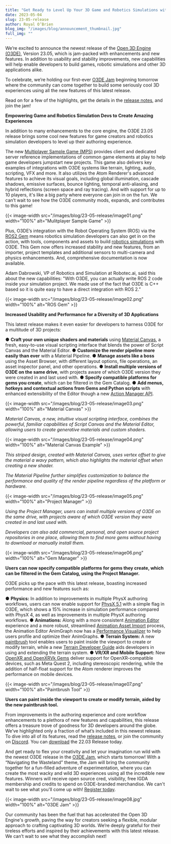 ```yaml
---
title: "Get Ready to Level Up Your 3D Game and Robotics Simulations with Open 3D Engine Version 23.05 and Join the O3DE Jam for Creative Fun"
date: 2023-05-04
slug: 23-05-release
author: Royal O’Brien
blog_img: "/images/blog/announcement_thumbnail.jpg"
full_img: ""
---
```


We’re excited to announce the newest release of the [Open 3D Engine (O3DE)](https://www.o3de.org/), Version 23.05, which is jam-packed with enhancements and new features. In addition to usability and stability improvements, new capabilities will help enable developers to build games, robotic simulations and other 3D applications alike.

To celebrate, we’re holding our first-ever [O3DE Jam](https://o3d.foundation/blog/calling-all-open-source-3d-developers-lets-jam-in-the-wasteland/) beginning tomorrow where the community can come together to build some seriously cool 3D experiences using all the new features of this latest release.

Read on for a few of the highlights, get the details in the [release notes](https://www.o3de.org/docs/release-notes/22-10-0/), and join the jam!

**Empowering Game and Robotics Simulation Devs to Create Amazing Experiences**

In addition to many enhancements to the core engine, the O3DE 23.05 release brings some cool new features for game creators and robotics simulation developers to level up their authoring experience. 

The new [Multiplayer Sample Game (MPS)](https://github.com/o3de/o3de-multiplayersample) provides client and dedicated server reference implementations of common game elements at play to help game developers jumpstart new projects. This game also delivers key examples of integrations with O3DE systems like terrain, lighting, audio, scripting, VFX and more. It also utilizes the Atom Renderer's advanced features to achieve its visual goals, including global illumination, cascade shadows, emissive surfaces, bounce lighting, temporal anti-aliasing, and hybrid reflections (screen space and ray tracing). And with support for up to 10 players, it's like a big party where everyone can join in on the fun. We can’t wait to see how the O3DE community mods, expands, and contributes to this game!

{{< image-width src="/images/blog/23-05-release/image01.png" width="100%" alt="Mulitplayer Sample Game" >}}

Plus, O3DE’s integration with the Robot Operating System (ROS) via the [ROS2 Gem](https://github.com/o3de/o3de-extras/tree/development/Gems/ROS2) means robotics simulation developers can also get in on the action, with tools, components and assets to build [robotics simulations](https://development--o3deorg.netlify.app/docs/user-guide/interactivity/robotics/overview/) with O3DE. This Gem now offers increased stability and new features, from an importer, project templates and additional sensors to multi-camera and physics enhancements. And, comprehensive documentation is now available.

Adam Dabrowski, VP of Robotics and Simulation at Robotec.ai, said this about the new capabilities: "With O3DE, you can actually write ROS 2 code inside your simulation project. We made use of the fact that O3DE is C++ based so it is quite easy to have a direct integration with ROS 2.”

{{< image-width src="/images/blog/23-05-release/image02.png" width="100%" alt="ROS Gem" >}}

**Increased Usability and Performance for a Diversity of 3D Applications**

This latest release makes it even easier for developers to harness O3DE for a multitude of 3D projects:

●	**Craft your own unique shaders and materials** using [Material Canvas](https://github.com/o3de/sig-graphics-audio/issues/51), a fresh, easy-to-use visual scripting interface that blends the power of Script Canvas and the Material Editor. 
●	**Customize the render pipeline more easily than ever** with a Material Pipeline.
●	**Manage assets like a boss** using the Asset Browser, with different layout options, file operations, an asset inspector panel, and other operations.
●	**Install multiple versions of O3DE on the same drive**, with projects aware of which O3DE version they were created in and last used with.
●	**Specify compatible platforms for gems you create**, which can be filtered in the Gem Catalog.
●	**Add menus, hotkeys and contextual actions from Gems and Python scripts** with enhanced extensibility of the Editor though a new [Action Manager API](https://www.o3de.org/docs/user-guide/action-manager/).

{{< image-width src="/images/blog/23-05-release/image03.png" width="100%" alt="Material Canvas" >}}

*Material Canvas, a new, intuitive visual scripting interface, combines the powerful, familiar capabilities of Script Canvas and the Material Editor, allowing users to create generative materials and custom shaders.*

{{< image-width src="/images/blog/23-05-release/image04.png" width="100%" alt="Material Canvas Example" >}}

*This striped design, created with Material Canvas, uses vertex offset to give the material a wavy pattern, which also highlights the material offset when creating a new shader.* 

*The Material Pipeline further simplifies customization to balance the performance and quality of the render pipeline regardless of the platform or hardware.*

{{< image-width src="/images/blog/23-05-release/image05.png" width="100%" alt="Project Manager" >}}

*Using the Project Manager, users can install multiple versions of O3DE on the same drive, with projects aware of which O3DE version they were created in and last used with.* 

*Developers can also add commercial, personal, and open source project repositories in one place, allowing them to find more gems without having to download or manually install them.*

{{< image-width src="/images/blog/23-05-release/image06.png" width="100%" alt="Gem Manager" >}}

**Users can now specify compatible platforms for gems they create, which can be filtered in the Gem Catalog, using the Project Manager.**

O3DE picks up the pace with this latest release, boasting increased performance and new features such as:

●	**Physics:** In addition to improvements in multiple PhysX authoring workflows, users can now enable support for [PhysX 5.1](https://github.com/o3de/o3de/issues/13624) with a simple flag in O3DE, which shows a 15% increase in simulation performance compared with PhysX 4, as well as improvements in multiple PhysX authoring workflows.
●	**Animations:** Along with a more consistent [Animation Editor](https://github.com/o3de/o3de/issues/10666) experience and a more robust, streamlined [Animation Asset Import](https://github.com/o3de/o3de/issues/12387) process, the Animation Editor AnimGraph now has a [Performance Visualizer](https://github.com/o3de/o3de/pull/13490) to help users profile and optimize their AnimGraphs.
●	**Terrain System:** A new [paintbrush](https://www.o3de.org/docs/user-guide/components/reference/paintbrush/paintbrush/) tool enables users to paint inside the viewport to create or modify terrain, while a new [Terrain Developer Guide](https://www.o3de.org/docs/user-guide/visualization/environments/terrain/terrain-developer-guide/) aids developers in using and extending the terrain system.
●	**VR/XR and Mobile Support:** New [OpenXR and OpenXRVk Gems](https://github.com/o3de/o3de/issues/12372) deliver support for OpenXR-compatible devices, such as Meta Quest 2, including stereoscopic rendering, while the addition of half-float support for the Atom renderer improves the performance on mobile devices.

{{< image-width src="/images/blog/23-05-release/image07.png" width="100%" alt="Paintbrush Tool" >}}

**Users can paint inside the viewport to create or modify terrain, aided by the new paintbrush tool.** 

From improvements in the authoring experience and core workflow enhancements to a plethora of new features and capabilities, this release offers a treasure trove of goodness for 3D developers around the globe. We’ve highlighted only a fraction of what’s included in this newest release. To dive into all of its features, read the [release notes](https://www.o3de.org/docs/release-notes/22-10-0/), or join the community on [Discord](https://bit.ly/o3deDiscord). You can [download](https://www.o3de.org/download/) the 22.03 Release today. 

And get ready to flex your creativity and let your imagination run wild with the newest O3DE release in the [O3DE Jam](https://o3d.foundation/blog/calling-all-open-source-3d-developers-lets-jam-in-the-wasteland/), which starts tomorrow! With a “Navigating the Wasteland” theme, the Jam will bring the community together for a fun-filled adventure of experimentation, where you can create the most wacky and wild 3D experiences using all the incredible new features. Winners will receive open source cred, visibility, free IGDA membership and credits to spend on O3DE-branded merchandise. We can't wait to see what you'll come up with! [Register today](https://itch.io/jam/o3de-jam).

{{< image-width src="/images/blog/23-05-release/image08.jpg" width="100%" alt="03DE Jam" >}}

Our community has been the fuel that has accelerated the Open 3D Engine's growth, paving the way for creators seeking a flexible, modular approach to crafting captivating 3D worlds. We’re deeply grateful for their tireless efforts and inspired by their achievements with this latest release. We can’t wait to see what they accomplish next!